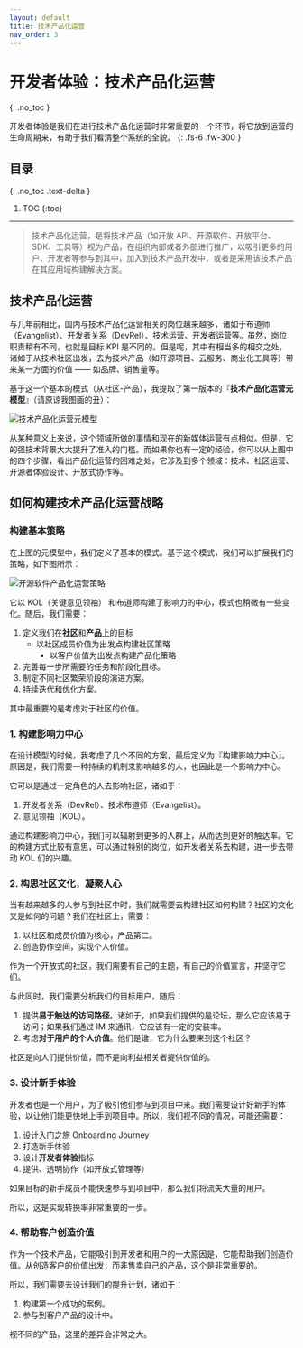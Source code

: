 ```yaml
---
layout: default
title: 技术产品化运营
nav_order: 3
---
```


# 开发者体验：技术产品化运营
{: .no_toc }

开发者体验是我们在进行技术产品化运营时非常重要的一个环节，将它放到运营的生命周期来，有助于我们看清整个系统的全貌。
{: .fs-6 .fw-300 }

## 目录
{: .no_toc .text-delta }

1. TOC
{:toc}

---

> 技术产品化运营，是将技术产品（如开放 API、开源软件、开放平台、SDK、工具等）视为产品，在组织内部或者外部进行推广，以吸引更多的用户、开发者等参与到其中，加入到技术产品开发中，或者是采用该技术产品在其应用域构建解决方案。

## 技术产品化运营

与几年前相比，国内与技术产品化运营相关的岗位越来越多，诸如于布道师（Evangelist）、开发者关系（DevRel）、技术运营、开发者运营等。虽然，岗位职责稍有不同，也就是目标 KPI 是不同的。但是呢，其中有相当多的相交之处，诸如于从技术社区出发，去为技术产品（如开源项目、云服务、商业化工具等）带来某一方面的价值 —— 如品牌、销售量等。

基于这一个基本的模式（从社区-产品），我提取了第一版本的『**技术产品化运营元模型**』（请原谅我图画的丑）：

![技术产品化运营元模型](https://dts.plus/technology-product-marketing/community-technology.png)

从某种意义上来说，这个领域所做的事情和现在的新媒体运营有点相似。但是，它的强技术背景大大提升了准入的门槛。而如果你也有一定的经验，你可以从上图中的四个步骤，看出产品化运营的困难之处，它涉及到多个领域：技术、社区运营、开源者体验设计、开放式协作等。

## 如何构建技术产品化运营战略

### 构建基本策略

在上图的元模型中，我们定义了基本的模式。基于这个模式，我们可以扩展我们的策略，如下图所示：

![开源软件产品化运营策略](https://dts.plus/technology-product-marketing/opensource-comunnity.png)

它以 KOL（关键意见领袖） 和布道师构建了影响力的中心，模式也稍微有一些变化。随后，我们需要：

1. 定义我们在**社区**和**产品**上的目标
   - 以社区成员价值为出发点构建社区策略
	 - 以客户价值为出发点构建产品化策略
2. 完善每一步所需要的任务和阶段化目标。
3. 制定不同社区繁荣阶段的演进方案。
4. 持续迭代和优化方案。

其中最重要的是考虑对于社区的价值。

### 1. 构建影响力中心

在设计模型的时候，我考虑了几个不同的方案，最后定义为『构建影响力中心』。原因是，我们需要一种持续的机制来影响越多的人，也因此是一个影响力中心。

它可以是通过一定角色的人去影响社区，诸如于：

1. 开发者关系（DevRel）、技术布道师（Evangelist）。
2. 意见领袖（KOL）。

通过构建影响力中心，我们可以辐射到更多的人群上，从而达到更好的触达率。它的构建方式比较有意思，可以通过特别的岗位，如开发者关系去构建，进一步去带动 KOL 们的兴趣。

### 2. 构思社区文化，凝聚人心

当有越来越多的人参与到社区中时，我们就需要去构建社区如何构建？社区的文化又是如何的问题？我们在社区上，需要：

1. 以社区和成员价值为核心，产品第二。
2. 创造协作空间，实现个人价值。

作为一个开放式的社区，我们需要有自己的主题，有自己的价值宣言，并坚守它们。

与此同时，我们需要分析我们的目标用户，随后：

1. 提供**易于触达的访问路径**。诸如于，如果我们提供的是论坛，那么它应该易于访问；如果我们通过 IM 来通讯，它应该有一定的安装率。
2. 考虑**对于用户的个人价值**。他们是谁，它为什么要来到这个社区？

社区是向人们提供价值，而不是向利益相关者提供价值的。

### 3. 设计新手体验

开发者也是一个用户，为了吸引他们参与到项目中来。我们需要设计好新手的体验，以让他们能更快地上手到项目中。所以，我们视不同的情况，可能还需要：

1. 设计入门之旅 Onboarding Journey
2. 打造新手体验
3. 设计**开发者体验**指标
4. 提供、透明协作（如开放式管理等）

如果目标的新手成员不能快速参与到项目中，那么我们将流失大量的用户。

所以，这是实现转换率非常重要的一步。

### 4. 帮助客户创造价值

作为一个技术产品，它能吸引到开发者和用户的一大原因是，它能帮助我们创造价值。从创造客户的价值出发，而非售卖自己的产品，这个是非常重要的。

所以，我们需要去设计我们的提升计划，诸如于：

1. 构建第一个成功的案例。
2. 参与到客户产品的设计中。

视不同的产品，这里的差异会非常之大。
